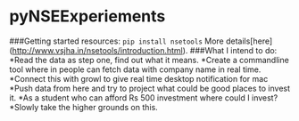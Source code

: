 # pyNSEExperiements
###Getting started resources:
`pip install nsetools`
More details[here] (http://www.vsjha.in/nsetools/introduction.html).
###What I intend to do:
*Read the data as step one, find out what it means.
*Create a commandline tool where in people can fetch data with company name in real time.
*Connect this with growl to give real time desktop notification for mac
*Push data from here and try to project what could be good places to invest it.
*As a student who can afford Rs 500 investment where could I invest?
*Slowly take the higher grounds on this.

